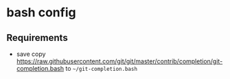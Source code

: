 # bash config

## Requirements

* save copy https://raw.githubusercontent.com/git/git/master/contrib/completion/git-completion.bash to `~/git-completion.bash`
